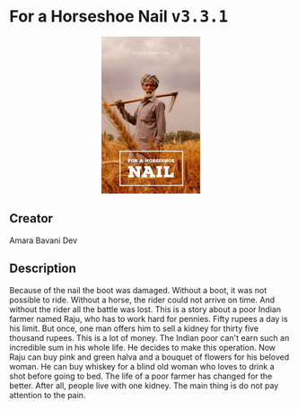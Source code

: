 
# For a Horseshoe Nail <kbd>v3.3.1</kbd>

<center>
  <img src="./cover-1024.jpg"/>
</center>

## Creator
Amara Bavani Dev

## Description
Because of the nail the boot was damaged. Without a boot, it was not possible to ride. Without a horse, the rider could not arrive on time. And without the rider all the battle was lost. This is a story about a poor Indian farmer named Raju, who has to work hard for pennies. Fifty rupees a day is his limit. But once, one man offers him to sell a kidney for thirty five thousand rupees. This is a lot of money. The Indian poor can't earn such an incredible sum in his whole life. He decides to make this operation. Now Raju can buy pink and green halva and a bouquet of flowers for his beloved woman. He can buy whiskey for a blind old woman who loves to drink a shot before going to bed. The life of a poor farmer has changed for the better. After all, people live with one kidney. The main thing is do not pay attention to the pain.

